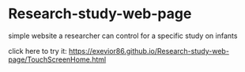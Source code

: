 # Research-study-web-page
simple website a researcher can control for a specific study on infants

click here to try it:
https://exevior86.github.io/Research-study-web-page/TouchScreenHome.html
